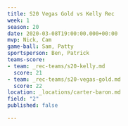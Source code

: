 ```yaml
---
title: S20 Vegas Gold vs Kelly Rec
week: 1
season: 20
date: 2020-03-08T19:00:00.000+00:00
mvp: Nick, Cam
game-ball: Sam, Patty
sportsperson: Ben, Patrick
teams-score:
- team: _rec-teams/s20-kelly.md
  score: 21
- team: _rec-teams/s20-vegas-gold.md
  score: 22
location: _locations/carter-baron.md
field: "2"
published: false

---
```

